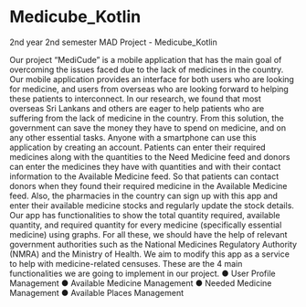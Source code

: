 # Medicube_Kotlin
2nd year 2nd semester MAD Project - Medicube_Kotlin

Our project “MediCude” is a mobile application that has the main goal of overcoming the issues faced due to the lack of medicines in the country. Our mobile application provides an interface for both users who are looking for medicine, and users from overseas who are looking forward to helping these patients to interconnect. In our research, we found that most overseas Sri Lankans and others are eager to help patients who are suffering from the lack of medicine in the country.  From this solution, the government can save the money they have to spend on medicine, and on any other essential tasks.
Anyone with a smartphone can use this application by creating an account. Patients can enter their required medicines along with the quantities to the Need Medicine feed and donors can enter the medicines they have with quantities and with their contact information to the Available Medicine feed. So that patients can contact donors when they found their required medicine in the Available Medicine feed. Also, the pharmacies in the country can sign up with this app and enter their available medicine stocks and regularly update the stock details.
Our app has functionalities to show the total quantity required, available quantity, and required quantity for every medicine (specifically essential medicine) using graphs. For all these, we should have the help of relevant government authorities such as the National Medicines Regulatory Authority (NMRA) and the Ministry of Health. We aim to modify this app as a service to help with medicine-related censuses.
These are the 4 main functionalities we are going to implement in our project.
●	User Profile Management
●	Available Medicine Management
●	Needed Medicine Management
●	Available Places Management


